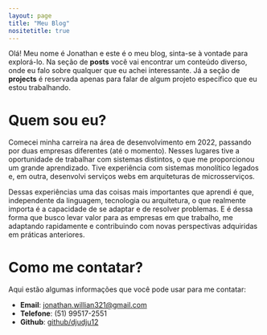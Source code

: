 ```yaml
---
layout: page
title: "Meu Blog"
nositetitle: true
---
```


Olá! Meu nome é Jonathan e este é o meu blog, sinta-se à vontade para explorá-lo. Na seção de **posts** você vai encontrar um conteúdo diverso, onde eu falo sobre qualquer que eu achei interessante. Já a seção de **projects** é reservada apenas para falar de algum projeto específico que eu estou trabalhando.

# Quem sou eu?

Comecei minha carreira na área de desenvolvimento em 2022, passando por duas empresas diferentes (até o momento). Nesses lugares tive a oportunidade de trabalhar com sistemas distintos, o que me proporcionou um grande aprendizado. Tive experiência com  sistemas monolítico legados e, em outra, desenvolvi serviços webs em arquiteturas de microsserviços.

Dessas experiências uma das coisas mais importantes que aprendi é que, independente da linguagem, tecnologia ou arquitetura, o que realmente importa é a capacidade de se adaptar e de resolver problemas. E é dessa forma que busco levar valor para as empresas em que trabalho, me adaptando rapidamente e contribuindo com novas perspectivas adquiridas em práticas anteriores.


# Como me contatar? 

Aqui estão algumas informações que você pode usar para me contatar:
- **Email**: jonathan.willian321@gmail.com
- **Telefone**: (51) 99517-2551
- **Github**: <a href="https://github.com/djudju12">github/djudju12</a>